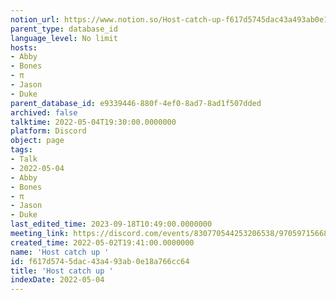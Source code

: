 ```yaml
---
notion_url: https://www.notion.so/Host-catch-up-f617d5745dac43a493ab0e18a766cc64
parent_type: database_id
language_level: No limit
hosts:
- Abby
- Bones
- π
- Jason
- Duke
parent_database_id: e9339446-880f-4ef0-8ad7-8ad1f507dded
archived: false
talktime: 2022-05-04T19:30:00.0000000
platform: Discord
object: page
tags:
- Talk
- 2022-05-04
- Abby
- Bones
- π
- Jason
- Duke
last_edited_time: 2023-09-18T10:49:00.0000000
meeting_link: https://discord.com/events/830770544253206538/970597156681568276
created_time: 2022-05-02T19:41:00.0000000
name: 'Host catch up '
id: f617d574-5dac-43a4-93ab-0e18a766cc64
title: 'Host catch up '
indexDate: 2022-05-04
---
```





